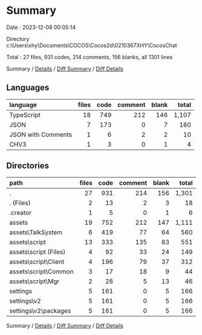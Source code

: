 # Summary

Date : 2023-12-08 00:05:14

Directory c:\\Users\\xhy\\Documents\\COCOS\\Cocos2d\\0210367XHY\\CocosChat

Total : 27 files,  931 codes, 214 comments, 156 blanks, all 1301 lines

Summary / [Details](details.md) / [Diff Summary](diff.md) / [Diff Details](diff-details.md)

## Languages
| language | files | code | comment | blank | total |
| :--- | ---: | ---: | ---: | ---: | ---: |
| TypeScript | 18 | 749 | 212 | 146 | 1,107 |
| JSON | 7 | 173 | 0 | 7 | 180 |
| JSON with Comments | 1 | 6 | 2 | 2 | 10 |
| CHV3 | 1 | 3 | 0 | 1 | 4 |

## Directories
| path | files | code | comment | blank | total |
| :--- | ---: | ---: | ---: | ---: | ---: |
| . | 27 | 931 | 214 | 156 | 1,301 |
| . (Files) | 2 | 13 | 2 | 3 | 18 |
| .creator | 1 | 5 | 0 | 1 | 6 |
| assets | 19 | 752 | 212 | 147 | 1,111 |
| assets\\TalkSystem | 6 | 419 | 77 | 64 | 560 |
| assets\\script | 13 | 333 | 135 | 83 | 551 |
| assets\\script (Files) | 4 | 92 | 33 | 24 | 149 |
| assets\\script\\Client | 4 | 196 | 79 | 37 | 312 |
| assets\\script\\Common | 3 | 17 | 18 | 9 | 44 |
| assets\\script\\Mgr | 2 | 28 | 5 | 13 | 46 |
| settings | 5 | 161 | 0 | 5 | 166 |
| settings\\v2 | 5 | 161 | 0 | 5 | 166 |
| settings\\v2\\packages | 5 | 161 | 0 | 5 | 166 |

Summary / [Details](details.md) / [Diff Summary](diff.md) / [Diff Details](diff-details.md)